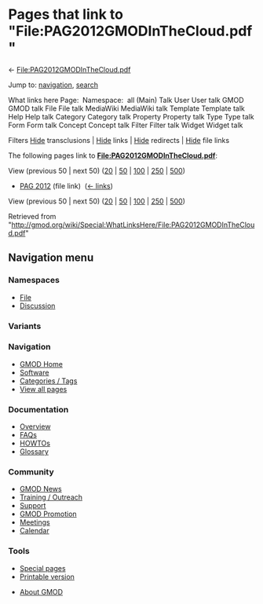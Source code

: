 <div id="mw-page-base" class="noprint">

</div>

<div id="mw-head-base" class="noprint">

</div>

<div id="content" class="mw-body" role="main">

<span id="top"></span>

<div id="mw-js-message" style="display:none;">

</div>



# <span dir="auto">Pages that link to "File:PAG2012GMODInTheCloud.pdf"</span>

<div id="bodyContent">

<div id="contentSub">

←
[File:PAG2012GMODInTheCloud.pdf](/wiki/File:PAG2012GMODInTheCloud.pdf "File:PAG2012GMODInTheCloud.pdf")

</div>

<div id="jump-to-nav" class="mw-jump">

Jump to: [navigation](#mw-navigation), [search](#p-search)

</div>

<div id="mw-content-text">

What links here Page:  Namespace:  all (Main) Talk User User talk GMOD
GMOD talk File File talk MediaWiki MediaWiki talk Template Template talk
Help Help talk Category Category talk Property Property talk Type Type
talk Form Form talk Concept Concept talk Filter Filter talk Widget
Widget talk

Filters
[Hide](/mediawiki/index.php?title=Special:WhatLinksHere/File:PAG2012GMODInTheCloud.pdf&hidetrans=1 "Special:WhatLinksHere/File:PAG2012GMODInTheCloud.pdf")
transclusions \|
[Hide](/mediawiki/index.php?title=Special:WhatLinksHere/File:PAG2012GMODInTheCloud.pdf&hidelinks=1 "Special:WhatLinksHere/File:PAG2012GMODInTheCloud.pdf")
links \|
[Hide](/mediawiki/index.php?title=Special:WhatLinksHere/File:PAG2012GMODInTheCloud.pdf&hideredirs=1 "Special:WhatLinksHere/File:PAG2012GMODInTheCloud.pdf")
redirects \|
[Hide](/mediawiki/index.php?title=Special:WhatLinksHere/File:PAG2012GMODInTheCloud.pdf&hideimages=1 "Special:WhatLinksHere/File:PAG2012GMODInTheCloud.pdf")
file links

The following pages link to
**[File:PAG2012GMODInTheCloud.pdf](/wiki/File:PAG2012GMODInTheCloud.pdf "File:PAG2012GMODInTheCloud.pdf")**:

View (previous 50 \| next 50)
([20](/mediawiki/index.php?title=Special:WhatLinksHere/File:PAG2012GMODInTheCloud.pdf&limit=20 "Special:WhatLinksHere/File:PAG2012GMODInTheCloud.pdf")
\|
[50](/mediawiki/index.php?title=Special:WhatLinksHere/File:PAG2012GMODInTheCloud.pdf&limit=50 "Special:WhatLinksHere/File:PAG2012GMODInTheCloud.pdf")
\|
[100](/mediawiki/index.php?title=Special:WhatLinksHere/File:PAG2012GMODInTheCloud.pdf&limit=100 "Special:WhatLinksHere/File:PAG2012GMODInTheCloud.pdf")
\|
[250](/mediawiki/index.php?title=Special:WhatLinksHere/File:PAG2012GMODInTheCloud.pdf&limit=250 "Special:WhatLinksHere/File:PAG2012GMODInTheCloud.pdf")
\|
[500](/mediawiki/index.php?title=Special:WhatLinksHere/File:PAG2012GMODInTheCloud.pdf&limit=500 "Special:WhatLinksHere/File:PAG2012GMODInTheCloud.pdf"))

- [PAG 2012](/wiki/PAG_2012 "PAG 2012") (file link) ‎
  <span class="mw-whatlinkshere-tools">([←
  links](/mediawiki/index.php?title=Special:WhatLinksHere&target=PAG+2012 "Special:WhatLinksHere"))</span>

View (previous 50 \| next 50)
([20](/mediawiki/index.php?title=Special:WhatLinksHere/File:PAG2012GMODInTheCloud.pdf&limit=20 "Special:WhatLinksHere/File:PAG2012GMODInTheCloud.pdf")
\|
[50](/mediawiki/index.php?title=Special:WhatLinksHere/File:PAG2012GMODInTheCloud.pdf&limit=50 "Special:WhatLinksHere/File:PAG2012GMODInTheCloud.pdf")
\|
[100](/mediawiki/index.php?title=Special:WhatLinksHere/File:PAG2012GMODInTheCloud.pdf&limit=100 "Special:WhatLinksHere/File:PAG2012GMODInTheCloud.pdf")
\|
[250](/mediawiki/index.php?title=Special:WhatLinksHere/File:PAG2012GMODInTheCloud.pdf&limit=250 "Special:WhatLinksHere/File:PAG2012GMODInTheCloud.pdf")
\|
[500](/mediawiki/index.php?title=Special:WhatLinksHere/File:PAG2012GMODInTheCloud.pdf&limit=500 "Special:WhatLinksHere/File:PAG2012GMODInTheCloud.pdf"))

</div>

<div class="printfooter">

Retrieved from
"<http://gmod.org/wiki/Special:WhatLinksHere/File:PAG2012GMODInTheCloud.pdf>"

</div>

<div id="catlinks" class="catlinks catlinks-allhidden">

</div>

<div class="visualClear">

</div>

</div>

</div>

<div id="mw-navigation">

## Navigation menu

<div id="mw-head">



<div id="left-navigation">

<div id="p-namespaces" class="vectorTabs" role="navigation"
aria-labelledby="p-namespaces-label">

### Namespaces

- <span id="ca-nstab-image"><a href="/wiki/File:PAG2012GMODInTheCloud.pdf" accesskey="c"
  title="View the file page [c]">File</a></span>
- <span id="ca-talk"><a
  href="/mediawiki/index.php?title=File_talk:PAG2012GMODInTheCloud.pdf&amp;action=edit&amp;redlink=1"
  accesskey="t"
  title="Discussion about the content page [t]">Discussion</a></span>

</div>

<div id="p-variants" class="vectorMenu emptyPortlet" role="navigation"
aria-labelledby="p-variants-label">

### 

### Variants[](#)

<div class="menu">

</div>

</div>

</div>





</div>

</div>

</div>

<div id="mw-panel">

<div id="p-logo" role="banner">

<a href="/wiki/Main_Page"
style="background-image: url(http://gmod.org/images/GMOD-cogs.png);"
title="Visit the main page"></a>

</div>

<div id="p-Navigation" class="portal" role="navigation"
aria-labelledby="p-Navigation-label">

### Navigation

<div class="body">

- <span id="n-GMOD-Home">[GMOD Home](/wiki/Main_Page)</span>
- <span id="n-Software">[Software](/wiki/GMOD_Components)</span>
- <span id="n-Categories-.2F-Tags">[Categories /
  Tags](/wiki/Categories)</span>
- <span id="n-View-all-pages">[View all
  pages](/wiki/Special:AllPages)</span>

</div>

</div>

<div id="p-Documentation" class="portal" role="navigation"
aria-labelledby="p-Documentation-label">

### Documentation

<div class="body">

- <span id="n-Overview">[Overview](/wiki/Overview)</span>
- <span id="n-FAQs">[FAQs](/wiki/Category:FAQ)</span>
- <span id="n-HOWTOs">[HOWTOs](/wiki/Category:HOWTO)</span>
- <span id="n-Glossary">[Glossary](/wiki/Glossary)</span>

</div>

</div>

<div id="p-Community" class="portal" role="navigation"
aria-labelledby="p-Community-label">

### Community

<div class="body">

- <span id="n-GMOD-News">[GMOD News](/wiki/GMOD_News)</span>
- <span id="n-Training-.2F-Outreach">[Training /
  Outreach](/wiki/Training_and_Outreach)</span>
- <span id="n-Support">[Support](/wiki/Support)</span>
- <span id="n-GMOD-Promotion">[GMOD
  Promotion](/wiki/GMOD_Promotion)</span>
- <span id="n-Meetings">[Meetings](/wiki/Meetings)</span>
- <span id="n-Calendar">[Calendar](/wiki/Calendar)</span>

</div>

</div>

<div id="p-tb" class="portal" role="navigation"
aria-labelledby="p-tb-label">

### Tools

<div class="body">

- <span id="t-specialpages"><a href="/wiki/Special:SpecialPages" accesskey="q"
  title="A list of all special pages [q]">Special pages</a></span>
- <span id="t-print"><a
  href="/mediawiki/index.php?title=Special:WhatLinksHere/File:PAG2012GMODInTheCloud.pdf&amp;printable=yes"
  rel="alternate" accesskey="p"
  title="Printable version of this page [p]">Printable version</a></span>

</div>

</div>

</div>

</div>

<div id="footer" role="contentinfo">

- <span id="footer-places-about">[About
  GMOD](/wiki/GMOD:About "GMOD:About")</span>

<!-- -->






</div>
